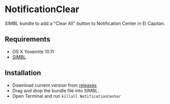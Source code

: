 # NotificationClear
SIMBL bundle to add a "Clear All" button to Notification Center in El Capitan.

## Requirements
- OS X Yosemite 10.11
- [SIMBL](http://www.culater.net/software/SIMBL/SIMBL.php)

## Installation
- Download current version from [releases](https://github.com/w0lfschild/NotificationClear/releases)
- Drag and drop the bundle file into SIMBL.
- Open Terminal and run `killall NotificationCenter`
